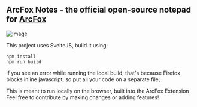 ## ArcFox Notes - the official open-source notepad for [ArcFox](https://github.com/betterbrowser/arcfox)

![image](https://github.com/GuiMar10/quite-arc-note/assets/125166258/02fe8d10-e1bc-46d0-b741-c8e2cd6eb586)

This project uses SvelteJS, build it using:

```
npm install
npm run build
```

if you see an error while running the local build, that's because Firefox blocks inline javascript, so put all your code on a separate file;

This is meant to run locally on the browser, built into the ArcFox Extension
Feel free to contribute by making changes or adding features!
